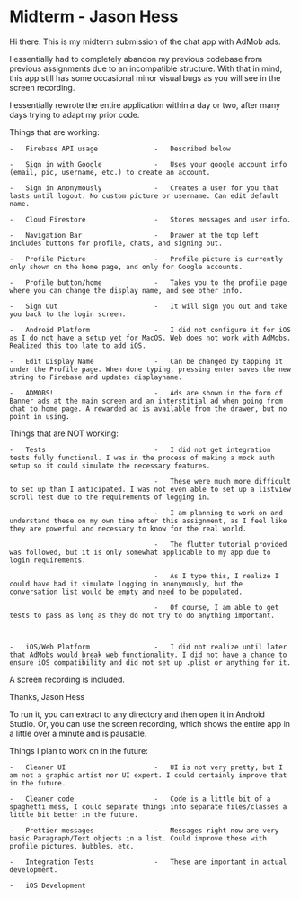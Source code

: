 # Midterm    -    Jason Hess

Hi there. This is my midterm submission of the chat app with AdMob ads.

I essentially had to completely abandon my previous codebase from previous assignments due to an incompatible structure.
With that in mind, this app still has some occasional minor visual bugs as you will see in the screen recording. 

I essentially rewrote the entire application within a day or two, after many days trying to adapt my prior code.

Things that are working: 
    
    -   Firebase API usage              -   Described below
    
    -   Sign in with Google             -   Uses your google account info (email, pic, username, etc.) to create an account.  
    
    -   Sign in Anonymously             -   Creates a user for you that lasts until logout. No custom picture or username. Can edit default name.
    
    -   Cloud Firestore                 -   Stores messages and user info. 
    
    -   Navigation Bar                  -   Drawer at the top left includes buttons for profile, chats, and signing out.
                                            
    -   Profile Picture                 -   Profile picture is currently only shown on the home page, and only for Google accounts.
    
    -   Profile button/home             -   Takes you to the profile page where you can change the display name, and see other info.
    
    -   Sign Out                        -   It will sign you out and take you back to the login screen.
    
    -   Android Platform                -   I did not configure it for iOS as I do not have a setup yet for MacOS. Web does not work with AdMobs. Realized this too late to add iOS.
    
    -   Edit Display Name               -   Can be changed by tapping it under the Profile page. When done typing, pressing enter saves the new string to Firebase and updates displayname.
    
    -   ADMOBS!                         -   Ads are shown in the form of Banner ads at the main screen and an interstitial ad when going from chat to home page. A rewarded ad is available from the drawer, but no point in using.
    
Things that are NOT working:
    
    -   Tests                           -   I did not get integration tests fully functional. I was in the process of making a mock auth setup so it could simulate the necessary features.
                                        
                                        -   These were much more difficult to set up than I anticipated. I was not even able to set up a listview scroll test due to the requirements of logging in.
                                        
                                        -   I am planning to work on and understand these on my own time after this assignment, as I feel like they are powerful and necessary to know for the real world.
                                        
                                        -   The flutter tutorial provided was followed, but it is only somewhat applicable to my app due to login requirements.
                                        
                                        -   As I type this, I realize I could have had it simulate logging in anonymously, but the conversation list would be empty and need to be populated.
                                        
                                        -   Of course, I am able to get tests to pass as long as they do not try to do anything important.
    
    
    
    -   iOS/Web Platform                -   I did not realize until later that AdMobs would break web functionality. I did not have a chance to ensure iOS compatibility and did not set up .plist or anything for it.
                                        
A screen recording is included. 

Thanks,
Jason Hess

To run it, you can extract to any directory and then open it in Android Studio. Or, you can use the screen recording, which shows the entire app in a little over a minute and is pausable.

Things I plan to work on in the future:

    -   Cleaner UI                      -   UI is not very pretty, but I am not a graphic artist nor UI expert. I could certainly improve that in the future.
    
    -   Cleaner code                    -   Code is a little bit of a spaghetti mess, I could separate things into separate files/classes a little bit better in the future.
    
    -   Prettier messages               -   Messages right now are very basic Paragraph/Text objects in a list. Could improve these with profile pictures, bubbles, etc.
    
    -   Integration Tests               -   These are important in actual development.
    
    -   iOS Development